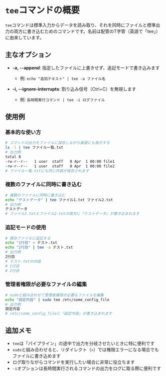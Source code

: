 # `tee`コマンドの概要

`tee`コマンドは標準入力からデータを読み取り、それを同時にファイルと標準出力の両方に書き込むためのコマンドです。名前は配管のT字管（英語で「tee」）に由来しています。

## 主なオプション

- **-a, --append**: 指定したファイルに上書きせず、追記モードで書き込みます
  - 例: `echo "追加テキスト" | tee -a ファイル名`

- **-i, --ignore-interrupts**: 割り込み信号（Ctrl+C）を無視します
  - 例: `長時間実行コマンド | tee -i ログファイル`

## 使用例

### 基本的な使い方
```bash
# コマンドの出力をファイルに保存しながら画面にも表示する
ls -l | tee ファイル一覧.txt
# 出力例
total 8
-rw-r--r--   1 user  staff   0 Apr  1 00:00 file1
-rw-r--r--   1 user  staff   0 Apr  1 00:00 file2
# ファイル一覧.txtにも同じ内容が保存されます
```

### 複数のファイルに同時に書き込む
```bash
# 複数のファイルに同時に書き込む
echo "テストデータ" | tee ファイル1.txt ファイル2.txt
# 出力例
テストデータ
# ファイル1.txtとファイル2.txtの両方に「テストデータ」が書き込まれます
```

### 追記モードの使用
```bash
# 既存ファイルに追記する
echo "1行目" > テスト.txt
echo "2行目" | tee -a テスト.txt
# 出力例
2行目
# テスト.txtの内容
# 1行目
# 2行目
```

### 管理者権限が必要なファイルの編集
```bash
# sudoと組み合わせて管理者権限が必要なファイルを編集
echo "設定内容" | sudo tee /etc/some_config_file
# 出力例
設定内容
# /etc/some_config_fileに「設定内容」が書き込まれます
```

## 追加メモ

- `tee`は「パイプライン」の途中で出力を分岐させたいときに特に便利です
- `sudo`と組み合わせると、リダイレクト（`>`）では権限エラーになる場合でもファイルに書き込めます
- ログ取りながらコマンドを実行したい場合に非常に役立ちます
- `-i`オプションは長時間実行されるコマンドの出力をログに取る際に便利です
